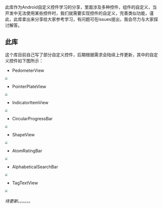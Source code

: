 

此库作为Android自定义控件学习的分享，里面涉及多种控件，组件的自定义，当开发中无法使用某些控件时，我们就需要实现控件的自定义，完善类似功能，谨此，此库拿出来分享给大家参考学习，有问题可在issues提出，我会尽力与大家探讨解答。

## 此库

这个库目前自己写了部分自定义控件，后期根据需求会陆续上传更新，其中的自定义控件如下图所示：

+ PedometerView

<img src="/atr/pedview.gif" style="zoom:50%;" />



 

+ PointerPlateView

<img src="/atr/scaleview1.gif" style="zoom:50%;"/>

+ IndicatorItemView

<img src="/atr/indicatorView.gif" style="zoom:50%;" />

 

+ CircularProgressBar

<img src="/atr/circuleProgressBar.gif" style="zoom:50%;" />

+ ShapeView

<img src="/atr/ValueAnimator-and-shapeview.gif" style="zoom:50%;" />



+ AtomRatingBar

<img src="/atr/ratingbar.gif" style="zoom:50%;" />

+ AlphabeticalSearchBar

<img src="/atr/AlphabeticalSearchBar.gif" style="zoom:50%;" />

+ TagTextView

<img src="/atr/tagtextview.png" style="zoom:50%;" />

###### 待更新。。。。。。





